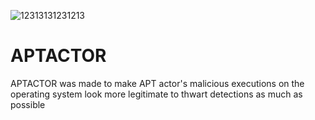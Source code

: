 
![12313131231213](https://github.com/homjxi0e/APTACTOR/assets/25440152/84e5e4d1-030a-4637-87e9-40aa030111e5)
# APTACTOR
APTACTOR was made to make APT actor's malicious executions on the operating system look more legitimate to thwart detections as much as possible 
